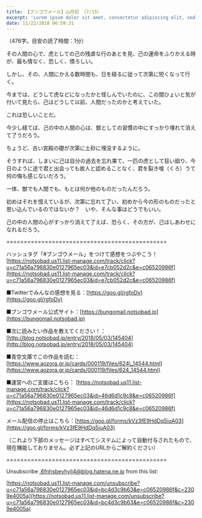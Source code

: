 ```yaml
---
title: 【ブンゴウメール】山月記 （7/15）
excerpt: 'Lorem ipsum dolor sit amet, consectetur adipiscing elit, sed do eiusmod tempor incididunt ut labore et dolore magna aliqua. Praesent elementum facilisis leo vel fringilla est ullamcorper eget. At imperdiet dui accumsan sit amet nulla facilisi morbi tempus.'
date: 11/22/2018 06:59:31
---
```


（476字。目安の読了時間：1分）

その人間の心で、虎としての己の残虐な行のあとを見、己の運命をふりかえる時が、最も情なく、恐しく、憤ろしい。

しかし、その、人間にかえる数時間も、日を経るに従って次第に短くなって行く。

今までは、どうして虎などになったかと怪しんでいたのに、この間ひょいと気が付いて見たら、己はどうして以前、人間だったのかと考えていた。

これは恐しいことだ。

今少し経てば、己の中の人間の心は、獣としての習慣の中にすっかり埋れて消えて了うだろう。

ちょうど、古い宮殿の礎が次第に土砂に埋没するように。

そうすれば、しまいに己は自分の過去を忘れ果て、一匹の虎として狂い廻り、今日のように途で君と出会っても故人と認めることなく、君を裂き喰（くろ）うて何の悔も感じないだろう。

一体、獣でも人間でも、もとは何か他のものだったんだろう。

初めはそれを憶えているが、次第に忘れて了い、初めから今の形のものだったと思い込んでいるのではないか？　いや、そんな事はどうでもいい。

己の中の人間の心がすっかり消えて了えば、恐らく、その方が、己はしあわせになれるだろう。

\==============================================

ハッシュタグ「#ブンゴウメール」をつけて感想をつぶやこう！ [https://notsobad.us11.list-manage.com/track/click?u=c71a56a796830e0127965ec03&id=e7cb052d2c&e=c06520986f](https://notsobad.us11.list-manage.com/track/click?u=c71a56a796830e0127965ec03&id=e7cb052d2c&e=c06520986f)

■Twitterでみんなの感想を見る：[https://goo.gl/rgfoDv](https://goo.gl/rgfoDv)

■ブンゴウメール公式サイト：[https://bungomail.notsobad.jp](https://bungomail.notsobad.jp)

■次に読みたい作品を教えてください！：[http://blog.notsobad.jp/entry/2018/05/03/145404](http://blog.notsobad.jp/entry/2018/05/03/145404)

■青空文庫でこの作品を読む：[https://www.aozora.gr.jp/cards/000119/files/624\_14544.html](https://www.aozora.gr.jp/cards/000119/files/624_14544.html)

■運営へのご支援はこちら： [https://notsobad.us11.list-manage.com/track/click?u=c71a56a796830e0127965ec03&id=46d6d1c9c8&e=c06520986f](https://notsobad.us11.list-manage.com/track/click?u=c71a56a796830e0127965ec03&id=46d6d1c9c8&e=c06520986f)

メール配信の停止はこちら：[https://goo.gl/forms/kVz3fE9HdDq5iuA03](https://goo.gl/forms/kVz3fE9HdDq5iuA03)

（これより下部のメッセージはすべてシステムによって自動付与されたもので、現在機能しておりません。必ず上記のURLからご解約ください）

\==============================================

Unsubscribe .6fnhsbevhylj4@blog.hatena.ne.jp from this list:

[https://notsobad.us11.list-manage.com/unsubscribe?u=c71a56a796830e0127965ec03&id=bc4d3c9b63&e=c06520986f&c=2309e4005a](https://notsobad.us11.list-manage.com/unsubscribe?u=c71a56a796830e0127965ec03&id=bc4d3c9b63&e=c06520986f&c=2309e4005a)